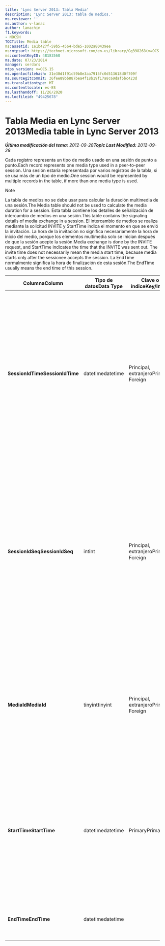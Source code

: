 ```yaml
---
title: 'Lync Server 2013: Tabla Media'
description: 'Lync Server 2013: tabla de medios.'
ms.reviewer: ''
ms.author: v-lanac
author: lanachin
f1.keywords:
- NOCSH
TOCTitle: Media table
ms:assetid: 1e1b427f-59b5-4564-bde5-1002a80439ee
ms:mtpsurl: https://technet.microsoft.com/en-us/library/Gg398268(v=OCS.15)
ms:contentKeyID: 48183568
ms.date: 07/23/2014
manager: serdars
mtps_version: v=OCS.15
ms.openlocfilehash: 31e30d1f91c59b8e3aa7915fc0d513618d0f709f
ms.sourcegitcommit: 36fee89bb887bea4f18b19f17a8c69daf5bc423d
ms.translationtype: MT
ms.contentlocale: es-ES
ms.lasthandoff: 11/26/2020
ms.locfileid: "49425678"
---
```

# <a name="media-table-in-lync-server-2013"></a><span data-ttu-id="96e0b-103">Tabla Media en Lync Server 2013</span><span class="sxs-lookup"><span data-stu-id="96e0b-103">Media table in Lync Server 2013</span></span>

<div data-xmlns="http://www.w3.org/1999/xhtml">

<div class="topic" data-xmlns="http://www.w3.org/1999/xhtml" data-msxsl="urn:schemas-microsoft-com:xslt" data-cs="https://msdn.microsoft.com/">

<div data-asp="https://msdn2.microsoft.com/asp">



</div>

<div id="mainSection">

<div id="mainBody"><span data-ttu-id="96e0b-104">

<span> </span></span><span class="sxs-lookup"><span data-stu-id="96e0b-104">

<span> </span></span></span>

<span data-ttu-id="96e0b-105">_**Última modificación del tema:** 2012-09-28_</span><span class="sxs-lookup"><span data-stu-id="96e0b-105">_**Topic Last Modified:** 2012-09-28_</span></span>

<span data-ttu-id="96e0b-106">Cada registro representa un tipo de medio usado en una sesión de punto a punto.</span><span class="sxs-lookup"><span data-stu-id="96e0b-106">Each record represents one media type used in a peer-to-peer session.</span></span> <span data-ttu-id="96e0b-107">Una sesión estaría representada por varios registros de la tabla, si se usa más de un tipo de medio.</span><span class="sxs-lookup"><span data-stu-id="96e0b-107">One session would be represented by multiple records in the table, if more than one media type is used.</span></span>

<div>


> [!NOTE]  
> <span data-ttu-id="96e0b-108">La tabla de medios no se debe usar para calcular la duración multimedia de una sesión.</span><span class="sxs-lookup"><span data-stu-id="96e0b-108">The Media table should not be used to calculate the media duration for a session.</span></span> <span data-ttu-id="96e0b-109">Esta tabla contiene los detalles de señalización de intercambio de medios en una sesión.</span><span class="sxs-lookup"><span data-stu-id="96e0b-109">This table contains the signaling details of media exchange in a session.</span></span> <span data-ttu-id="96e0b-110">El intercambio de medios se realiza mediante la solicitud INVITE y StartTime indica el momento en que se envió la invitación. La hora de la invitación no significa necesariamente la hora de inicio del medio, porque los elementos multimedia solo se inician después de que la sesión acepte la sesión.</span><span class="sxs-lookup"><span data-stu-id="96e0b-110">Media exchange is done by the INVITE request, and StartTime indicates the time that the INVITE was sent out. The invite time does not necessarily mean the media start time, because media starts only after the sessionee accepts the session.</span></span> <span data-ttu-id="96e0b-111">La EndTime normalmente significa la hora de finalización de esta sesión.</span><span class="sxs-lookup"><span data-stu-id="96e0b-111">The EndTime usually means the end time of this session.</span></span>



</div>


<table>
<colgroup>
<col style="width: 25%" />
<col style="width: 25%" />
<col style="width: 25%" />
<col style="width: 25%" />
</colgroup>
<thead>
<tr class="header">
<th><span data-ttu-id="96e0b-112">Columna</span><span class="sxs-lookup"><span data-stu-id="96e0b-112">Column</span></span></th>
<th><span data-ttu-id="96e0b-113">Tipo de datos</span><span class="sxs-lookup"><span data-stu-id="96e0b-113">Data Type</span></span></th>
<th><span data-ttu-id="96e0b-114">Clave o índice</span><span class="sxs-lookup"><span data-stu-id="96e0b-114">Key/Index</span></span></th>
<th><span data-ttu-id="96e0b-115">Detalles</span><span class="sxs-lookup"><span data-stu-id="96e0b-115">Details</span></span></th>
</tr>
</thead>
<tbody>
<tr class="odd">
<td><p><span data-ttu-id="96e0b-116"><strong>SessionIdTime</strong></span><span class="sxs-lookup"><span data-stu-id="96e0b-116"><strong>SessionIdTime</strong></span></span></p></td>
<td><p><span data-ttu-id="96e0b-117">datetime</span><span class="sxs-lookup"><span data-stu-id="96e0b-117">datetime</span></span></p></td>
<td><p><span data-ttu-id="96e0b-118">Principal, extranjero</span><span class="sxs-lookup"><span data-stu-id="96e0b-118">Primary, Foreign</span></span></p></td>
<td><p><span data-ttu-id="96e0b-119">Hora de la solicitud de sesión.</span><span class="sxs-lookup"><span data-stu-id="96e0b-119">Time of session request.</span></span> <span data-ttu-id="96e0b-120">Se usa en conjunción con <strong>SessionIdSeq</strong> para identificar de forma única una sesión.</span><span class="sxs-lookup"><span data-stu-id="96e0b-120">Used in conjunction with <strong>SessionIdSeq</strong> to uniquely identify a session.</span></span> <span data-ttu-id="96e0b-121">Para obtener más información, vea la <a href="lync-server-2013-dialogs-table.md">tabla cuadros de diálogo en Lync Server 2013</a> .</span><span class="sxs-lookup"><span data-stu-id="96e0b-121">See the <a href="lync-server-2013-dialogs-table.md">Dialogs table in Lync Server 2013</a> for more information.</span></span></p></td>
</tr>
<tr class="even">
<td><p><span data-ttu-id="96e0b-122"><strong>SessionIdSeq</strong></span><span class="sxs-lookup"><span data-stu-id="96e0b-122"><strong>SessionIdSeq</strong></span></span></p></td>
<td><p><span data-ttu-id="96e0b-123">int</span><span class="sxs-lookup"><span data-stu-id="96e0b-123">int</span></span></p></td>
<td><p><span data-ttu-id="96e0b-124">Principal, extranjero</span><span class="sxs-lookup"><span data-stu-id="96e0b-124">Primary, Foreign</span></span></p></td>
<td><p><span data-ttu-id="96e0b-125">Número de identificación para identificar la sesión.</span><span class="sxs-lookup"><span data-stu-id="96e0b-125">ID number to identify the session.</span></span> <span data-ttu-id="96e0b-126">Se usa en conjunción con <strong>SessionIdTime</strong> para identificar de forma única una sesión.</span><span class="sxs-lookup"><span data-stu-id="96e0b-126">Used in conjunction with <strong>SessionIdTime</strong> to uniquely identify a session.</span></span> <span data-ttu-id="96e0b-127">Para obtener más información, vea la <a href="lync-server-2013-dialogs-table.md">tabla cuadros de diálogo en Lync Server 2013</a> .</span><span class="sxs-lookup"><span data-stu-id="96e0b-127">See the <a href="lync-server-2013-dialogs-table.md">Dialogs table in Lync Server 2013</a> for more information.</span></span></p></td>
</tr>
<tr class="odd">
<td><p><span data-ttu-id="96e0b-128"><strong>MediaId</strong></span><span class="sxs-lookup"><span data-stu-id="96e0b-128"><strong>MediaId</strong></span></span></p></td>
<td><p><span data-ttu-id="96e0b-129">tinyint</span><span class="sxs-lookup"><span data-stu-id="96e0b-129">tinyint</span></span></p></td>
<td><p><span data-ttu-id="96e0b-130">Principal, extranjero</span><span class="sxs-lookup"><span data-stu-id="96e0b-130">Primary, Foreign</span></span></p></td>
<td><p><span data-ttu-id="96e0b-131">Número único que identifica este tipo de medio.</span><span class="sxs-lookup"><span data-stu-id="96e0b-131">Unique number identifying this media type.</span></span> <span data-ttu-id="96e0b-132">Para obtener más información, consulte la <a href="lync-server-2013-medialist-table.md">tabla medial en Lync Server 2013</a> .</span><span class="sxs-lookup"><span data-stu-id="96e0b-132">See the <a href="lync-server-2013-medialist-table.md">MediaList table in Lync Server 2013</a> for more information.</span></span></p></td>
</tr>
<tr class="even">
<td><p><span data-ttu-id="96e0b-133"><strong>StartTime</strong></span><span class="sxs-lookup"><span data-stu-id="96e0b-133"><strong>StartTime</strong></span></span></p></td>
<td><p><span data-ttu-id="96e0b-134">datetime</span><span class="sxs-lookup"><span data-stu-id="96e0b-134">datetime</span></span></p></td>
<td><p><span data-ttu-id="96e0b-135">Primary</span><span class="sxs-lookup"><span data-stu-id="96e0b-135">Primary</span></span></p></td>
<td><p><span data-ttu-id="96e0b-136">Este es el tiempo que se envió una solicitud de medios, no la hora real de inicio de medios.</span><span class="sxs-lookup"><span data-stu-id="96e0b-136">This is the time that a media request was sent out, not the real media start time.</span></span> <span data-ttu-id="96e0b-137"><strong>StartTime</strong> incluye la hora de configuración de la sesión.</span><span class="sxs-lookup"><span data-stu-id="96e0b-137"><strong>StartTime</strong> includes the session setup time.</span></span></p></td>
</tr>
<tr class="odd">
<td><p><span data-ttu-id="96e0b-138"><strong>EndTime</strong></span><span class="sxs-lookup"><span data-stu-id="96e0b-138"><strong>EndTime</strong></span></span></p></td>
<td><p><span data-ttu-id="96e0b-139">datetime</span><span class="sxs-lookup"><span data-stu-id="96e0b-139">datetime</span></span></p></td>
<td></td>
<td><p><span data-ttu-id="96e0b-140">Esta es la hora de finalización de la sesión.</span><span class="sxs-lookup"><span data-stu-id="96e0b-140">This is the end time of the session.</span></span></p></td>
</tr>
</tbody>
</table><span data-ttu-id="96e0b-141">


</div>

<span> </span>

</div>

</div>

</span><span class="sxs-lookup"><span data-stu-id="96e0b-141">


</div>

<span> </span>

</div>

</div>

</span></span></div>


